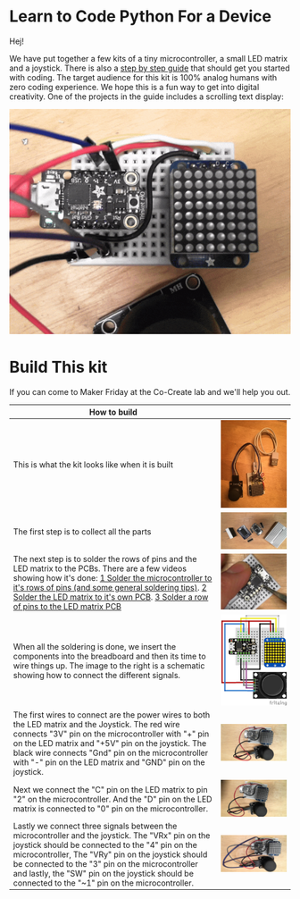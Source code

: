 # Learn to Code Python For a Device
Hej!

We have put together a few kits of a tiny microcontroller, a small LED matrix and a joystick.
There is also a [step by step guide](https://github.com/IKEAmaker/LearnPython4Devices/raw/master/Docs/LearnToCode-CompleteGuide.pdf) that should get you started with coding.
The target audience for this kit is 100% analog humans with zero coding experience.
We hope this is a fun way to get into digital creativity.
One of the projects in the guide includes a scrolling text display:

![The Kit](https://raw.githubusercontent.com/IKEAmaker/LearnPython4Devices/master/Media/Scroll.gif)

# Build This kit
If you can come to Maker Friday at the Co-Create lab and we'll help you out.

| How to build |               | 
| ------------- |:-------------:|
|This is what the kit looks like when it is built|  ![Soldering](https://raw.githubusercontent.com/IKEAmaker/LearnPython4Devices/master/Media/WholeKit.JPG)|
| The first step is to collect all the parts |![Soldering](https://raw.githubusercontent.com/IKEAmaker/LearnPython4Devices/master/Media/WiringUp_1.jpg)|
| The next step is to solder the rows of pins and the LED matrix to the PCBs. There are a few videos showing how it's done: [1 Solder the microcontroller to it's rows of pins (and some general soldering tips)](https://www.youtube.com/watch?v=GbWMCBHOKaM). [2 Solder the LED matrix to it's own PCB](https://www.youtube.com/watch?v=Tg6XQbmof4U). [3 Solder a row of pins to the LED matrix PCB](https://www.youtube.com/watch?v=a5eWrJ8vEno)  |[![Soldering](https://raw.githubusercontent.com/IKEAmaker/LearnPython4Devices/master/Media/Solder.png)](https://www.youtube.com/watch?v=GbWMCBHOKaM)|
| When all the soldering is done, we insert the components into the breadboard and then its time to wire things up. The image to the right is a schematic showing how to connect the different signals.|![Soldering](https://raw.githubusercontent.com/IKEAmaker/LearnPython4Devices/master/Media/TinkerKit_v1_bb.png)|
| The first wires to connect are the power wires to both the LED matrix and the Joystick. The red wire connects "3V" pin on the microcontroller with "+" pin on the LED matrix and "+5V" pin on the joystick. The black wire connects "Gnd" pin on the microcontroller with "-" pin on the LED matrix and "GND" pin on the joystick.  |![Soldering](https://raw.githubusercontent.com/IKEAmaker/LearnPython4Devices/master/Media/WiringUp_2.jpg)|
| Next we connect the "C" pin on the LED matrix to pin "2" on the microcontroller. And the "D" pin on the LED matrix is connected to "0" pin on the microcontroller.  |![Soldering](https://raw.githubusercontent.com/IKEAmaker/LearnPython4Devices/master/Media/WiringUp_3.jpg)|
| Lastly we connect three signals between the microcontroller and the joystick. The "VRx" pin on the joystick should be connected to the "4" pin on the microcontroller, The "VRy" pin on the joystick should be connected to the "3" pin on the microcontroller and lastly, the "SW" pin on the joystick should be connected to the "~1" pin on the microcontroller.  |![Soldering](https://raw.githubusercontent.com/IKEAmaker/LearnPython4Devices/master/Media/WiringUp_4.jpg)|
